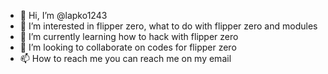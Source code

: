 - 👋 Hi, I’m @lapko1243
- 👀 I’m interested in flipper zero, what to do with flipper zero and modules
- 🌱 I’m currently learning how to hack with flipper zero
- 💞️ I’m looking to collaborate on codes for flipper zero
- 📫 How to reach me you can reach me on my email

<!---
lapko1243/lapko1243 is a ✨ special ✨ repository because its `README.md` (this file) appears on your GitHub profile.
You can click the Preview link to take a look at your changes.
--->

